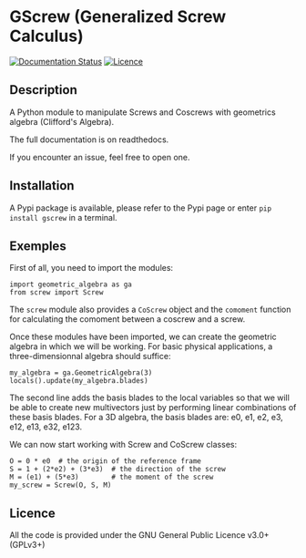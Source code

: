 # GScrew (Generalized Screw Calculus)
[![Documentation Status](https://readthedocs.org/projects/gscrew/badge/?version=latest)](https://gscrew.readthedocs.io/en/latest/?badge=latest)
[![Licence](https://img.shields.io/github/license/Shadow15510/GScrew?color=green)](https://github.com/Shadow15510/GScrew/blob/master/LICENSE)

## Description
A Python module to manipulate Screws and Coscrews with geometrics algebra (Clifford's Algebra).

The full documentation is on readthedocs.

If you encounter an issue, feel free to open one.

## Installation
A Pypi package is available, please refer to the Pypi page or enter `pip install gscrew` in a terminal.

## Exemples
First of all, you need to import the modules:
```
import geometric_algebra as ga
from screw import Screw
```
The `screw` module also provides a `CoScrew` object and the `comoment` function for calculating the comoment between a coscrew and a screw.

Once these modules have been imported, we can create the geometric algebra in which we will be working. For basic physical applications, a three-dimensionnal algebra should suffice:
```
my_algebra = ga.GeometricAlgebra(3)
locals().update(my_algebra.blades)
```
The second line adds the basis blades to the local variables so that we will be able to create new multivectors just by performing linear combinations of these basis blades. For a 3D algebra, the basis blades are: e0, e1, e2, e3, e12, e13, e32, e123.

We can now start working with Screw and CoScrew classes:
```
O = 0 * e0  # the origin of the reference frame
S = 1 + (2*e2) + (3*e3)  # the direction of the screw
M = (e1) + (5*e3)        # the moment of the screw
my_screw = Screw(O, S, M)
```

## Licence
All the code is provided under the GNU General Public Licence v3.0+ (GPLv3+)
